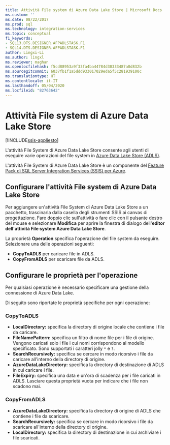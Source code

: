 ```yaml
---
title: Attività File system di Azure Data Lake Store | Microsoft Docs
ms.custom: ''
ms.date: 08/22/2017
ms.prod: sql
ms.technology: integration-services
ms.topic: conceptual
f1_keywords:
- SQL13.DTS.DESIGNER.AFPADLSTASK.F1
- SQL14.DTS.DESIGNER.AFPADLSTASK.F1
author: Lingxi-Li
ms.author: lingxl
ms.reviewer: maghan
ms.openlocfilehash: f5cd88953a9f33fa4ba44784d30333487a8d832b
ms.sourcegitcommit: 6037fb1f1a5ddd933017029eda5f5c281939100c
ms.translationtype: HT
ms.contentlocale: it-IT
ms.lasthandoff: 05/04/2020
ms.locfileid: "82763642"
---
```

# <a name="azure-data-lake-store-file-system-task"></a>Attività File system di Azure Data Lake Store

[!INCLUDE[ssis-appliesto](../../includes/ssis-appliesto-ssvrpluslinux-asdb-asdw-xxx.md)]



L'attività File System di Azure Data Lake Store consente agli utenti di eseguire varie operazioni del file system in [Azure Data Lake Store (ADLS)](https://azure.microsoft.com/services/data-lake-store/).

L'attività File System di Azure Data Lake Store è un componente del [Feature Pack di SQL Server Integration Services (SSIS) per Azure](../../integration-services/azure-feature-pack-for-integration-services-ssis.md).

## <a name="configure-the-azure-data-lake-store-file-system-task"></a>Configurare l'attività File system di Azure Data Lake Store

Per aggiungere un'attività File System di Azure Data Lake Store a un pacchetto, trascinarla dalla casella degli strumenti SSIS ai canvas di progettazione. Fare doppio clic sull'attività o fare clic con il pulsante destro del mouse e selezionare **Modifica** per aprire la finestra di dialogo dell'**editor dell'attività File system Azure Data Lake Store**.

La proprietà **Operation** specifica l'operazione del file system da eseguire. Selezionare una delle operazioni seguenti:

- **CopyToADLS** per caricare file in ADLS.
- **CopyFromADLS** per scaricare file da ADLS.

## <a name="configure-the-properties-for-the-operation"></a>Configurare le proprietà per l'operazione
Per qualsiasi operazione è necessario specificare una gestione della connessione di Azure Data Lake.

Di seguito sono riportate le proprietà specifiche per ogni operazione:

### <a name="copytoadls"></a>CopyToADLS
- **LocalDirectory:** specifica la directory di origine locale che contiene i file da caricare.
- **FileNamePattern:** specifica un filtro di nome file per i file di origine. Vengono caricati solo i file i cui nomi corrispondono al modello specificato. Sono supportati i caratteri jolly `*` e `?`.
- **SearchRecursively:** specifica se cercare in modo ricorsivo i file da caricare all'interno della directory di origine.
- **AzureDataLakeDirectory:** specifica la directory di destinazione di ADLS in cui caricare i file.
- **FileExpiry:** specifica una data e un'ora di scadenza per i file caricati in ADLS. Lasciare questa proprietà vuota per indicare che i file non scadono mai.

### <a name="copyfromadls"></a>CopyFromADLS
- **AzureDataLakeDirectory:** specifica la directory di origine di ADLS che contiene i file da scaricare.
- **SearchRecursively:** specifica se cercare in modo ricorsivo i file da scaricare all'interno della directory di origine.
- **LocalDirectory:** specifica la directory di destinazione in cui archiviare i file scaricati.
